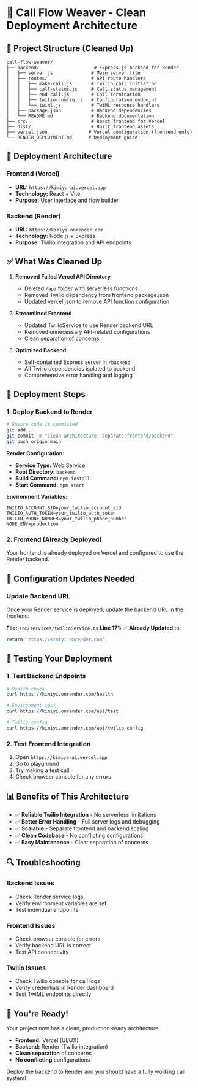 # 🚀 Call Flow Weaver - Clean Deployment Architecture

## 📁 Project Structure (Cleaned Up)

```
call-flow-weaver/
├── backend/                    # Express.js backend for Render
│   ├── server.js              # Main server file
│   ├── routes/                # API route handlers
│   │   ├── make-call.js       # Twilio call initiation
│   │   ├── call-status.js     # Call status management
│   │   ├── end-call.js        # Call termination
│   │   ├── twilio-config.js   # Configuration endpoint
│   │   └── twiml.js           # TwiML response handlers
│   ├── package.json           # Backend dependencies
│   └── README.md              # Backend documentation
├── src/                       # React frontend for Vercel
├── dist/                      # Built frontend assets
├── vercel.json               # Vercel configuration (frontend only)
└── RENDER_DEPLOYMENT.md      # Deployment guide
```

## 🎯 Deployment Architecture

### Frontend (Vercel)
- **URL:** `https://kimiya-ai.vercel.app`
- **Technology:** React + Vite
- **Purpose:** User interface and flow builder

### Backend (Render)
- **URL:** `https://kimiyi.onrender.com`
- **Technology:** Node.js + Express
- **Purpose:** Twilio integration and API endpoints

## ✅ What Was Cleaned Up

1. **Removed Failed Vercel API Directory**
   - Deleted `/api` folder with serverless functions
   - Removed Twilio dependency from frontend package.json
   - Updated vercel.json to remove API function configuration

2. **Streamlined Frontend**
   - Updated TwilioService to use Render backend URL
   - Removed unnecessary API-related configurations
   - Clean separation of concerns

3. **Optimized Backend**
   - Self-contained Express server in `/backend`
   - All Twilio dependencies isolated to backend
   - Comprehensive error handling and logging

## 🚀 Deployment Steps

### 1. Deploy Backend to Render

```bash
# Ensure code is committed
git add .
git commit -m "Clean architecture: separate frontend/backend"
git push origin main
```

**Render Configuration:**
- **Service Type:** Web Service
- **Root Directory:** `backend`
- **Build Command:** `npm install`
- **Start Command:** `npm start`

**Environment Variables:**
```
TWILIO_ACCOUNT_SID=your_twilio_account_sid
TWILIO_AUTH_TOKEN=your_twilio_auth_token
TWILIO_PHONE_NUMBER=your_twilio_phone_number
NODE_ENV=production
```

### 2. Frontend (Already Deployed)

Your frontend is already deployed on Vercel and configured to use the Render backend.

## 🔧 Configuration Updates Needed

### Update Backend URL

Once your Render service is deployed, update the backend URL in the frontend:

**File:** `src/services/twilioService.ts`
**Line 171:** ✅ **Already Updated** to:
```typescript
return 'https://kimiyi.onrender.com';
```

## 🧪 Testing Your Deployment

### 1. Test Backend Endpoints

```bash
# Health check
curl https://kimiyi.onrender.com/health

# Environment test
curl https://kimiyi.onrender.com/api/test

# Twilio config
curl https://kimiyi.onrender.com/api/twilio-config
```

### 2. Test Frontend Integration

1. Open `https://kimiya-ai.vercel.app`
2. Go to playground
3. Try making a test call
4. Check browser console for any errors

## 📊 Benefits of This Architecture

- ✅ **Reliable Twilio Integration** - No serverless limitations
- ✅ **Better Error Handling** - Full server logs and debugging
- ✅ **Scalable** - Separate frontend and backend scaling
- ✅ **Clean Codebase** - No conflicting configurations
- ✅ **Easy Maintenance** - Clear separation of concerns

## 🔍 Troubleshooting

### Backend Issues
- Check Render service logs
- Verify environment variables are set
- Test individual endpoints

### Frontend Issues
- Check browser console for errors
- Verify backend URL is correct
- Test API connectivity

### Twilio Issues
- Check Twilio console for call logs
- Verify credentials in Render dashboard
- Test TwiML endpoints directly

## 🎉 You're Ready!

Your project now has a clean, production-ready architecture:
- **Frontend:** Vercel (UI/UX)
- **Backend:** Render (Twilio integration)
- **Clean separation** of concerns
- **No conflicting** configurations

Deploy the backend to Render and you should have a fully working call system!
